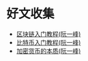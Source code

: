 # 好文收集

- [区块链入门教程(阮一峰)](https://www.ruanyifeng.com/blog/2017/12/blockchain-tutorial.html)
- [比特币入门教程(阮一峰)](http://www.ruanyifeng.com/blog/2018/01/bitcoin-tutorial.html)
- [加密货币的本质(阮一峰)](https://www.ruanyifeng.com/blog/2018/01/cryptocurrency-tutorial.html)

